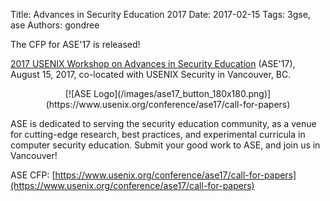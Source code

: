 Title: Advances in Security Education 2017
Date: 2017-02-15
Tags: 3gse, ase
Authors: gondree


The CFP for ASE'17 is released!

[2017 USENIX Workshop on Advances in Security Education](https://www.usenix.org/conference/ase17) (ASE'17), August 15, 2017, co-located with USENIX Security in Vancouver, BC.

<center>
[![ASE Logo](/images/ase17_button_180x180.png)](https://www.usenix.org/conference/ase17/call-for-papers)
</center>

ASE is dedicated to serving the security education community, as a venue for cutting-edge research, best practices, and experimental curricula in computer security education. Submit your good work to ASE, and join us in Vancouver!

ASE CFP: [https://www.usenix.org/conference/ase17/call-for-papers](https://www.usenix.org/conference/ase17/call-for-papers)
